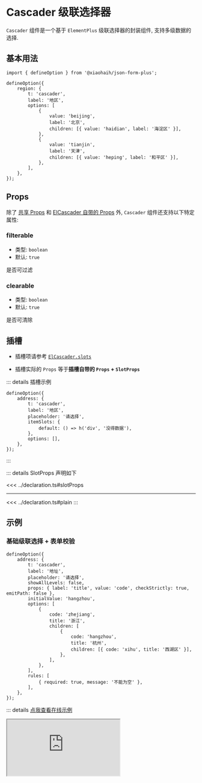 # Cascader 级联选择器

`Cascader` 组件是一个基于 `ElementPlus` 级联选择器的封装组件, 支持多级数据的选择.

## 基本用法

```tsx
import { defineOption } from '@xiaohaih/json-form-plus';

defineOption({
    region: {
        t: 'cascader',
        label: '地区',
        options: [
            {
                value: 'beijing',
                label: '北京',
                children: [{ value: 'haidian', label: '海淀区' }],
            },
            {
                value: 'tianjin',
                label: '天津',
                children: [{ value: 'heping', label: '和平区' }],
            },
        ],
    },
});
```

## Props

除了 [共享 Props](../shares/share-props.md) 和 [ElCascader 自带的 Props](https://element-plus.org/zh-CN/component/cascader.html#cascader-attributes) 外, `Cascader` 组件还支持以下特定属性:

### filterable

- 类型: `boolean`
- 默认: `true`

是否可过滤

### clearable

- 类型: `boolean`
- 默认: `true`

是否可清除

## 插槽

- 插槽项请参考 [`ElCascader.slots`](https://element-plus.org/zh-CN/component/cascader.html#cascader-slots)

- 插槽实际的 `Props` 等于**插槽自带的 `Props` + `SlotProps`**

::: details 插槽示例

```tsx
defineOption({
    address: {
        t: 'cascader',
        label: '地区',
        placeholder: '请选择',
        itemSlots: {
            default: () => h('div', '没得数据'),
        },
        options: [],
    },
});
```

:::

::: details SlotProps 声明如下

<<< ../declaration.ts#slotProps

---

<<< ../declaration.ts#plain
:::

## 示例

<script setup>
import Iframe from '../../vue-components/iframe.vue';
</script>

### 基础级联选择 + 表单校验

```tsx
defineOption({
    address: {
        t: 'cascader',
        label: '地址',
        placeholder: '请选择',
        showAllLevels: false,
        props: { label: 'title', value: 'code', checkStrictly: true, emitPath: false },
        initialValue: 'hangzhou',
        options: [
            {
                code: 'zhejiang',
                title: '浙江',
                children: [
                    {
                        code: 'hangzhou',
                        title: '杭州',
                        children: [{ code: 'xihu', title: '西湖区' }],
                    },
                ],
            },
        ],
        rules: [
            { required: true, message: '不能为空' },
        ],
    },
});
```

::: details [点我查看在线示例](https://code.juejin.cn/pen/7543894748365324334)

<Iframe src="https://code.juejin.cn/pen/7543894748365324334" />
:::

### 远程数据 + 各级对应不同字段 + 定义插槽

```tsx
defineOption({
    address: {
        t: 'cascader',
        label: '地区',
        placeholder: '请选择',
        showAllLevels: false,
        itemSlots: {
            empty: () => h('div', '没得数据'),
        },
        fields: ['province', 'city', 'region'],
        getOptions(callback) {
            setTimeout(() => {
                callback([
                    {
                        value: 'zhejiang',
                        label: '浙江',
                        children: [
                            {
                                value: 'hangzhou',
                                label: '杭州',
                                children: [{ value: 'xihu', label: '西湖区' }],
                            },
                            {
                                value: 'ningbo',
                                label: '宁波',
                                children: [{ value: 'yinzhou', label: '鄞州区' }],
                            },
                        ],
                    },
                    {
                        value: 'beijing',
                        label: '北京',
                        children: [
                            { value: 'chaoyang', label: '朝阳区', },
                            { value: 'tongzhou', label: '通州区', },
                        ],
                    },
                ]);
            }, 2000);
        },
    },
});
```

::: details [点我查看在线示例](https://code.juejin.cn/pen/7543898693812879395)

<Iframe src="https://code.juejin.cn/pen/7543898693812879395" />
:::

## 注意事项

1. 支持 `ElFormItem` 组件所有的 `Props`
2. 支持 `ElCascader` 组件所有的 `Props`

::: info tips: 当 `ElFormItem` 组件与 `ElCascader` 组件的 `Props` 冲突时

- 可通过 `formItemProps` 将属性传递给 `ElFormItem`

- 可通过 `staticProps` 将属性传递给 `ElCascader`

:::
